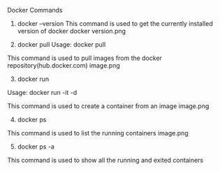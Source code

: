 Docker Commands
1. docker –version
This command is used to get the currently installed version of docker
docker version.png

2. docker pull
Usage: docker pull <image name>

This command is used to pull images from the docker repository(hub.docker.com)
image.png

3. docker run

Usage: docker run -it -d <image name>

This command is used to create a container from an image
image.png

4. docker ps

This command is used to list the running containers
image.png

5. docker ps -a

This command is used to show all the running and exited containers